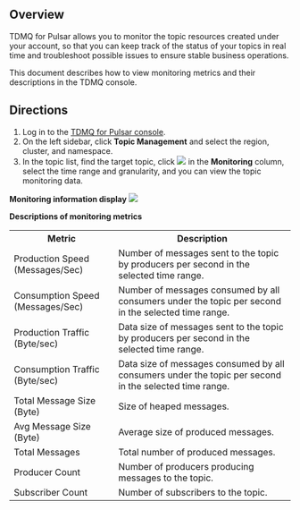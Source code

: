 ## Overview

TDMQ for Pulsar allows you to monitor the topic resources created under your account, so that you can keep track of the status of your topics in real time and troubleshoot possible issues to ensure stable business operations.

This document describes how to view monitoring metrics and their descriptions in the TDMQ console.

## Directions

1. Log in to the [TDMQ for Pulsar console](https://console.intl.cloud.tencent.com/tdmq).
2. On the left sidebar, click **Topic Management** and select the region, cluster, and namespace.
3. In the topic list, find the target topic, click ![](https://qcloudimg.tencent-cloud.cn/raw/ac572a960433508f64f226e6ea218c10.png) in the **Monitoring** column, select the time range and granularity, and you can view the topic monitoring data.

**Monitoring information display**
![](https://qcloudimg.tencent-cloud.cn/raw/5814ed429887ea94ee789b4c5ff625fa.png)

**Descriptions of monitoring metrics**
<table>
<tr>
<th>Metric</th>
<th>Description</th>
</tr>
<tr>
<td>Production Speed (Messages/Sec)	</td>
<td>Number of messages sent to the topic by producers per second in the selected time range.</td>
</tr>
<tr>
<td>Consumption Speed (Messages/Sec)	</td>
<td>Number of messages consumed by all consumers under the topic per second in the selected time range.</td>
</tr>
<tr>
<td>Production Traffic (Byte/sec)</td>
<td>Data size of messages sent to the topic by producers per second in the selected time range.</td>
</tr>
<tr>
<td>Consumption Traffic (Byte/sec)</td>
<td>Data size of messages consumed by all consumers under the topic per second in the selected time range.</td>
</tr>
<tr>
<td>Total Message Size (Byte)</td>
<td>Size of heaped messages.</td>
</tr>
<tr>
<td>Avg Message Size (Byte)</td>
<td>Average size of produced messages.</td>
</tr>
<tr>
<td>Total Messages</td>
<td>Total number of produced messages.</td>
</tr>
<tr>
<td>Producer Count</td>
<td>Number of producers producing messages to the topic.</td>
</tr>
<tr>
<td>Subscriber Count</td>
<td>Number of subscribers to the topic.</td>
</tr>
</table>


